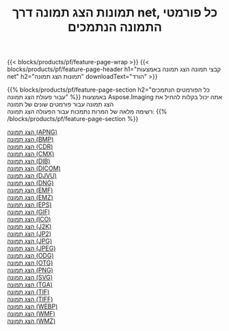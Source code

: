 ﻿---
title: תמונות הצג תמונה דרך net, כל פורמטי התמונה הנתמכים 
weight: 3920
url: /he/net/viewer 
lang: he
langdirlevel: 2
locales: zh-hans,ja,it,ru,de,es,fr,nl,id,lt,pl,pt,vi,tr,ko,zh-hant,ar,hi,th,sv,cs,uk,he
description: באמצעות Aspose.Imaging תוכל בקלות הצג תמונה תמונות באמצעות net
---

{{< blocks/products/pf/feature-page-wrap >}}
{{< blocks/products/pf/feature-page-header h1="קבצי תמונה הצג תמונה באמצעות net" h2="תמונות הצג תמונה" downloadText="הורד" >}}


{{% blocks/products/pf/feature-page-section  h2="כל הפורמטים הנתמכים עבור פעולת הצג תמונה" %}}
באמצעות Aspose.Imaging אתה יכול בקלות להחיל את הצג תמונה עבור פורמטים שונים של תמונה
<br/>
רשימה מלאה של המרות נתמכות עבור הפעולה הצג תמונה:
{{% /blocks/products/pf/feature-page-section %}}
<div class="container-fluid productfamilypage bg-gray">
    <div class="convertypes bg-gray agp-content section">
        <div class="container">
		<div class="row other-converters">
		    <div class='col-md-2 other-converter remove-lp remove-rp'><a href="/imaging/he/net/viewer/apng" >הצג תמונה (APNG)</a></div><div class='col-md-2 other-converter remove-lp remove-rp'><a href="/imaging/he/net/viewer/bmp" >הצג תמונה (BMP)</a></div><div class='col-md-2 other-converter remove-lp remove-rp'><a href="/imaging/he/net/viewer/cdr" >הצג תמונה (CDR)</a></div><div class='col-md-2 other-converter remove-lp remove-rp'><a href="/imaging/he/net/viewer/cmx" >הצג תמונה (CMX)</a></div><div class='col-md-2 other-converter remove-lp remove-rp'><a href="/imaging/he/net/viewer/dib" >הצג תמונה (DIB)</a></div><div class='col-md-2 other-converter remove-lp remove-rp'><a href="/imaging/he/net/viewer/dicom" >הצג תמונה (DICOM)</a></div><div class='col-md-2 other-converter remove-lp remove-rp'><a href="/imaging/he/net/viewer/djvu" >הצג תמונה (DJVU)</a></div><div class='col-md-2 other-converter remove-lp remove-rp'><a href="/imaging/he/net/viewer/dng" >הצג תמונה (DNG)</a></div><div class='col-md-2 other-converter remove-lp remove-rp'><a href="/imaging/he/net/viewer/emf" >הצג תמונה (EMF)</a></div><div class='col-md-2 other-converter remove-lp remove-rp'><a href="/imaging/he/net/viewer/emz" >הצג תמונה (EMZ)</a></div><div class='col-md-2 other-converter remove-lp remove-rp'><a href="/imaging/he/net/viewer/eps" >הצג תמונה (EPS)</a></div><div class='col-md-2 other-converter remove-lp remove-rp'><a href="/imaging/he/net/viewer/gif" >הצג תמונה (GIF)</a></div><div class='col-md-2 other-converter remove-lp remove-rp'><a href="/imaging/he/net/viewer/ico" >הצג תמונה (ICO)</a></div><div class='col-md-2 other-converter remove-lp remove-rp'><a href="/imaging/he/net/viewer/j2k" >הצג תמונה (J2K)</a></div><div class='col-md-2 other-converter remove-lp remove-rp'><a href="/imaging/he/net/viewer/jp2" >הצג תמונה (JP2)</a></div><div class='col-md-2 other-converter remove-lp remove-rp'><a href="/imaging/he/net/viewer/jpg" >הצג תמונה (JPG)</a></div><div class='col-md-2 other-converter remove-lp remove-rp'><a href="/imaging/he/net/viewer/jpeg" >הצג תמונה (JPEG)</a></div><div class='col-md-2 other-converter remove-lp remove-rp'><a href="/imaging/he/net/viewer/odg" >הצג תמונה (ODG)</a></div><div class='col-md-2 other-converter remove-lp remove-rp'><a href="/imaging/he/net/viewer/otg" >הצג תמונה (OTG)</a></div><div class='col-md-2 other-converter remove-lp remove-rp'><a href="/imaging/he/net/viewer/png" >הצג תמונה (PNG)</a></div><div class='col-md-2 other-converter remove-lp remove-rp'><a href="/imaging/he/net/viewer/svg" >הצג תמונה (SVG)</a></div><div class='col-md-2 other-converter remove-lp remove-rp'><a href="/imaging/he/net/viewer/tga" >הצג תמונה (TGA)</a></div><div class='col-md-2 other-converter remove-lp remove-rp'><a href="/imaging/he/net/viewer/tif" >הצג תמונה (TIF)</a></div><div class='col-md-2 other-converter remove-lp remove-rp'><a href="/imaging/he/net/viewer/tiff" >הצג תמונה (TIFF)</a></div><div class='col-md-2 other-converter remove-lp remove-rp'><a href="/imaging/he/net/viewer/webp" >הצג תמונה (WEBP)</a></div><div class='col-md-2 other-converter remove-lp remove-rp'><a href="/imaging/he/net/viewer/wmf" >הצג תמונה (WMF)</a></div><div class='col-md-2 other-converter remove-lp remove-rp'><a href="/imaging/he/net/viewer/wmz" >הצג תמונה (WMZ)</a></div>
                </div>
        </div>
    </div>
</div>
<br/>
